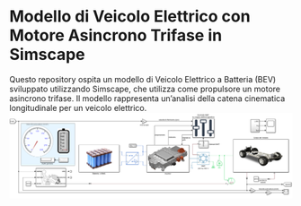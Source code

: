 # Modello di Veicolo Elettrico con Motore Asincrono Trifase in Simscape

Questo repository ospita un modello di Veicolo Elettrico a Batteria (BEV) sviluppato utilizzando Simscape, che utilizza come propulsore un motore asincrono trifase. Il modello rappresenta un’analisi della catena cinematica longitudinale per un veicolo elettrico.
<img src="media/riferimenti/Modello_completo.png" alt="modello_completo">
